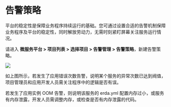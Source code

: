 # 告警策略

平台的稳定性是保障业务程序持续运行的基础。您可通过设置合适的告警机制保障业务程序及平台的稳定性，同时解放劳动力，无需时刻紧盯屏幕关注服务运行情况。

请进入 **微服务平台 > 项目列表 > 选择项目 > 告警管理 > 告警策略**，新建告警策略。

![](http://terminus-paas.oss-cn-hangzhou.aliyuncs.com/paas-doc/2021/11/17/d11dd6e6-70b2-43e7-83e8-69dc1099976a.png)

如上图所示，若发生了应用错误次数告警，说明某个服务的异常次数已达到阀值，项目管理员和应用开发人员需关注程序中的逻辑是否有误。

若发生了应用实例 OOM 告警，则说明该服务的 erda.yml 配置内存过小，或服务有内存泄露，开发人员需调整内存，或检查是否有内存泄露的代码。

